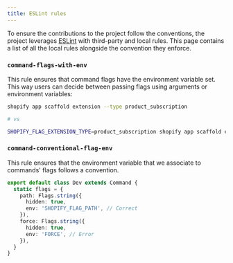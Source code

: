```yaml
---
title: ESLint rules
---
```


To ensure the contributions to the project follow the conventions,
the project leverages [ESLint](https://eslint.org/) with third-party and local rules.
This page contains a list of all the local rules alongside the convention they enforce.

### `command-flags-with-env`

This rule ensures that command flags have the environment variable set.
This way users can decide between passing flags using arguments or environment variables:

```bash
shopify app scaffold extension --type product_subscription

# vs

SHOPIFY_FLAG_EXTENSION_TYPE=product_subscription shopify app scaffold extension
```

### `command-conventional-flag-env`

This rule ensures that the environment variable that we associate to commands' flags follows a convention.

```ts
export default class Dev extends Command {
  static flags = {
    path: Flags.string({
      hidden: true,
      env: 'SHOPIFY_FLAG_PATH', // Correct
    }),
    force: Flags.string({
      hidden: true,
      env: 'FORCE', // Error
    }),
  }
}
```

